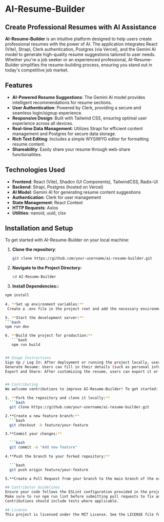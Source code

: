 # AI-Resume-Builder

## Create Professional Resumes with AI Assistance

**AI-Resume-Builder** is an intuitive platform designed to help users create professional resumes with the power of AI. The application integrates React (Vite), Strapi, Clerk authentication, Postgres (via Vercel), and the Gemini AI model to generate high-quality resume suggestions tailored to user needs. Whether you're a job seeker or an experienced professional, AI-Resume-Builder simplifies the resume-building process, ensuring you stand out in today's competitive job market.

## Features

- **AI-Powered Resume Suggestions**: The Gemini AI model provides intelligent recommendations for resume sections.
- **User Authentication**: Powered by Clerk, providing a secure and seamless login/signup experience.
- **Responsive Design**: Built with Tailwind CSS, ensuring optimal user experience across all devices.
- **Real-time Data Management**: Utilizes Strapi for efficient content management and Postgres for secure data storage.
- **Rich Text Editing**: Includes a simple WYSIWYG editor for formatting resume content.
- **Shareability**: Easily share your resume through web-share functionalities.

## Technologies Used

- **Frontend**: React (Vite), Shadcn (UI Components), TailwindCSS, Radix-UI
- **Backend**: Strapi, Postgres (hosted on Vercel)
- **AI Model**: Gemini AI for generating resume content suggestions
- **Authentication**: Clerk for user management
- **State Management**: React Context
- **HTTP Requests**: Axios
- **Utilities**: nanoid, uuid, clsx

## Installation and Setup

To get started with AI-Resume-Builder on your local machine:

1. **Clone the repository**:
   ```bash
   git clone https://github.com/your-username/ai-resume-builder.git


2. **Navigate to the Project Directory:**
    ```bash
    cd AI-Resume-Builder

3. **Install Dependencies::**
  ```bash
  npm install
     
4. **Set up environment variables:**
   Create a .env file in the project root and add the necessary environment variables for Strapi, Postgres, Clerk, and other    integrations.
  
5. **Start the development server:** 
  ```bash
  npm run dev

6. **Build the project for production:**
     ```bash
     npm run build


## Usage Instructions
Sign Up / Log In: After deployment or running the project locally, users can sign up or log in through Clerk.
Generate Resume: Users can fill in their details (such as personal info, experience, education, and skills) and receive AI-powered suggestions.
Export and Share: After customizing the resume, users can export it or share it through the web-share feature.


## Contributing
We welcome contributions to improve AI-Resume-Builder! To get started:

1. **Fork the repository and clone it locally:**
    ```bash
    git clone https://github.com/your-username/ai-resume-builder.git

2.**Create a new feature branch:**
    ```bash
    git checkout -b feature/your-feature

3.**Commit your changes:**

    ```bash
    git commit -m "Add new feature"
    
4.**Push the branch to your forked repository:**

    ```bash
    git push origin feature/your-feature

5.**Create a Pull Request from your branch to the main branch of the original repository.**

## Contributor Guidelines
Ensure your code follows the ESLint configuration provided in the project.
Make sure to run npm run lint before submitting pull requests to fix any issues.
Contributions should include tests where applicable.

## License
This project is licensed under the MIT License. See the LICENSE file for more details.
